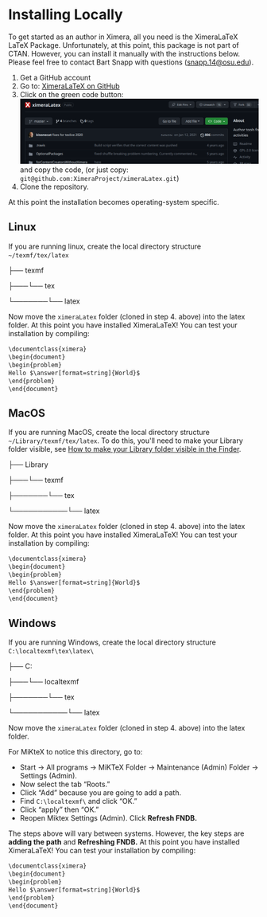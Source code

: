# Installing Locally

To get started as an author in Ximera, all you need is the XimeraLaTeX
LaTeX Package. Unfortunately, at this point, this package is not part
of CTAN. However, you can install it manually with the instructions
below. Please feel free to contact Bart Snapp with questions
(snapp.14@osu.edu).

1. Get a GitHub account
2. Go to: [XimeraLaTeX on GitHub](https://github.com/XimeraProject/ximeraLatex)
3. Click on the green code button: ![Click on the green code button.](https://github.com/XimeraProject/.github/blob/main/profile/codeButton.png "Click on the green code button.") and copy the code, (or just copy: `git@github.com:XimeraProject/ximeraLatex.git`)
4. Clone the repository. 

At this point the installation becomes operating-system specific.

## Linux

If you are running linux, create the local directory structure `~/texmf/tex/latex`

├── texmf

├───└── tex

└───────└── latex

Now move the `ximeraLatex` folder (cloned in step 4. above) into the latex folder. At this point you have installed XimeraLaTeX! You can test your installation by compiling:
```
\documentclass{ximera}
\begin{document}
\begin{problem}
Hello $\answer[format=string]{World}$
\end{problem}
\end{document}
```

## MacOS

If you are running MacOS, create the local directory structure `~/Library/texmf/tex/latex`. To do this, you'll need to make your Library folder visible, see [How to make your Library folder visible in the Finder](http://kb.mit.edu/confluence/display/istcontrib/How+to+make+your+Library+folder+visible+in+the+Finder+in+OS+X+10.9+%28Mavericks%29+or+later).

├── Library

├───└── texmf

├───────└── tex

└───────────└── latex

Now move the `ximeraLatex` folder (cloned in step 4. above) into the latex folder. At this point you have installed XimeraLaTeX! You can test your installation by compiling:
```
\documentclass{ximera}
\begin{document}
\begin{problem}
Hello $\answer[format=string]{World}$
\end{problem}
\end{document}
```


## Windows

If you are running Windows, create the local directory structure `C:\localtexmf\tex\latex\`

├── C:

├───└── localtexmf

├───────└── tex

└───────────└── latex

Now move the `ximeraLatex` folder (cloned in step 4. above) into the latex folder. 

For MiKteX to notice this directory, go to:

* Start → All programs → MiKTeX Folder → Maintenance (Admin) Folder → Settings (Admin).
* Now select the tab “Roots.”
* Click “Add” because you are going to add a path.
* Find `C:\localtexmf\` and click “OK.”
* Click “apply” then “OK.”
* Reopen Miktex Settings (Admin). Click **Refresh FNDB.**

The steps above will vary between systems. However, the key steps are **adding the path** and **Refreshing FNDB.**
At this point you have installed XimeraLaTeX! You can test your installation by compiling:
```
\documentclass{ximera}
\begin{document}
\begin{problem}
Hello $\answer[format=string]{World}$
\end{problem}
\end{document}
```
